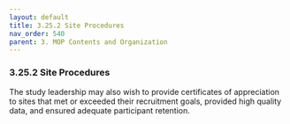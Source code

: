 ```yaml
---
layout: default
title: 3.25.2 Site Procedures
nav_order: 540
parent: 3. MOP Contents and Organization
---
```


### 3.25.2 Site Procedures

The study leadership may also wish to provide certificates of
appreciation to sites that met or exceeded their recruitment goals,
provided high quality data, and ensured adequate participant retention.

